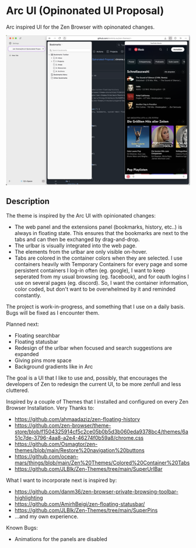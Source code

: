# Arc UI (Opinonated UI Proposal)

Arc inspired UI for the Zen Browser with opinonated changes.

![image](https://raw.githubusercontent.com/dominiq-eu/zen-themes/refs/heads/main/ArcUI-Opinonated-Proposal/preview-screenshot.png)

## Description

The theme is inspired by the Arc UI with opinionated changes:

- The web panel and the extensions panel (bookmarks, history, etc..) is always
  in floating state. This ensures that the bookmarks are next to the tabs and
  can then be exchanged by drag-and-drop.
- The urlbar is visually integrated into the web page.
- The elements from the urlbar are only visible on-hover.
- Tabs are colored in the container colors when they are selected. I use
  containers heavily with Temporary Containers for every page and some
  persistent containers I log-in often (eg. google), I want to keep seperated
  from my usual browsing (eg. facebook), and for oauth logins I use on several
  pages (eg. discord). So, I want the container information, color coded, but
  don't want to be overwhelmed by it and reminded constantly.

The project is work-in-progress, and something that I use on a daily basis. Bugs
will be fixed as I encounter them.

Planned next:

- Floating searchbar
- Floating statusbar
- Redesign of the urlbar when focused and search suggestions are expanded
- Giving pins more space
- Background gradients like in Arc

The goal is a UI that I like to use and, possibly, that encourages the
developers of Zen to redesign the current UI, to be more zenfull and less
cluttered.

Inspired by a couple of Themes that I installed and configured on every Zen
Browser Installation. Very Thanks to:

- https://github.com/ahmaadaziz/zen-floating-history
- https://github.com/zen-browser/theme-store/blob/f1504325914cf5c2ce05b0b5d3b060eda9378bc4/themes/6a51c7de-3796-4aa8-a2e4-46274f0b59a8/chrome.css
- https://github.com/Osmagtor/zen-themes/blob/main/Restore%20navigation%20buttons
- https://github.com/ocean-mars/things/blob/main/Zen%20Themes/Colored%20Container%20Tabs
- https://github.com/JLBlk/Zen-Themes/tree/main/SuperUrlBar

What I want to incorporate next is inspired by:

- https://github.com/danm36/zen-browser-private-browsing-toolbar-highlighting
- https://github.com/AmirhBeigi/zen-floating-statusbar/
- https://github.com/JLBlk/Zen-Themes/tree/main/SuperPins
- ...and my own experience.

Known Bugs:

- Animations for the panels are disabled
